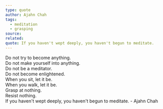 ```yaml
---
type: quote
author: Ajahn Chah
tags:
  - meditation
  - grasping
source: 
related: 
quote: If you haven't wept deeply, you haven't begun to meditate.
---
```

Do not try to become anything.  
Do not make yourself into anything.  
Do not be a meditator.  
Do not become enlightened.  
When you sit, let it be.  
When you walk, let it be.  
Grasp at nothing.  
Resist nothing.  
If you haven't wept deeply, you haven't begun to meditate.  - Ajahn Chah